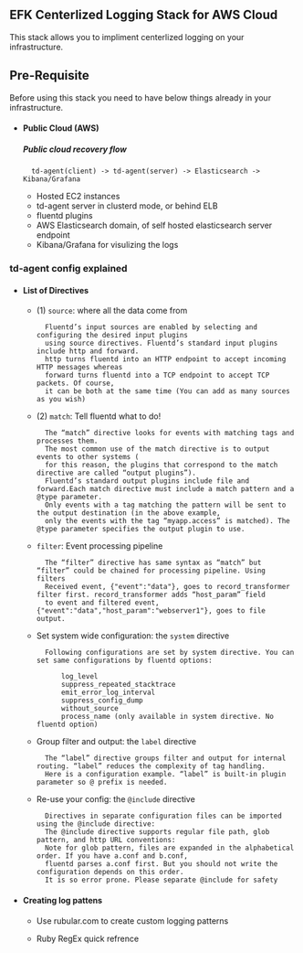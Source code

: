 ## EFK Centerlized Logging Stack for AWS Cloud

This stack allows you to impliment centerlized logging on your infrastructure.

## Pre-Requisite
Before using this stack you need to have below things already in your infrastructure.

* #### Public Cloud (AWS)
	##### Public cloud recovery flow
		td-agent(client) -> td-agent(server) -> Elasticsearch -> Kibana/Grafana 

	* Hosted EC2 instances
	* td-agent server in clusterd mode, or behind ELB
	* fluentd plugins
	* AWS Elasticsearch domain, of self hosted elasticsearch server endpoint
	* Kibana/Grafana for visulizing the logs

### td-agent config explained

 * #### List of Directives
 
	* (1) `source`: where all the data come from 
	
			Fluentd’s input sources are enabled by selecting and configuring the desired input plugins 
			using source directives. Fluentd’s standard input plugins include http and forward. 
			http turns fluentd into an HTTP endpoint to accept incoming HTTP messages whereas 
			forward turns fluentd into a TCP endpoint to accept TCP packets. Of course, 
			it can be both at the same time (You can add as many sources as you wish)
			
	* (2) `match`: Tell fluentd what to do! 
		
			The “match” directive looks for events with matching tags and processes them. 
			The most common use of the match directive is to output events to other systems (
			for this reason, the plugins that correspond to the match directive are called “output plugins”). 
			Fluentd’s standard output plugins include file and forward.Each match directive must include a match pattern and a @type parameter. 
			Only events with a tag matching the pattern will be sent to the output destination (in the above example, 
			only the events with the tag “myapp.access” is matched). The @type parameter specifies the output plugin to use.
				
	* `filter`: Event processing pipeline 

			The “filter” directive has same syntax as “match” but “filter” could be chained for processing pipeline. Using filters
			Received event, {"event":"data"}, goes to record_transformer filter first. record_transformer adds “host_param” field 
			to event and filtered event, {"event":"data","host_param":"webserver1"}, goes to file output.

	* Set system wide configuration: the `system` directive
			
			Following configurations are set by system directive. You can set same configurations by fluentd options:

				log_level
				suppress_repeated_stacktrace
				emit_error_log_interval
				suppress_config_dump
				without_source
				process_name (only available in system directive. No fluentd option)
		
	* Group filter and output: the `label` directive
	
			The “label” directive groups filter and output for internal routing. “label” reduces the complexity of tag handling. 
			Here is a configuration example. “label” is built-in plugin parameter so @ prefix is needed.
			

	* Re-use your config: the `@include` directive
		
			Directives in separate configuration files can be imported using the @include directive:
			The @include directive supports regular file path, glob pattern, and http URL conventions:
			Note for glob pattern, files are expanded in the alphabetical order. If you have a.conf and b.conf, 
			fluentd parses a.conf first. But you should not write the configuration depends on this order. 
			It is so error prone. Please separate @include for safety
			
	
 
 * #### Creating log pattens
 
	* Use rubular.com to create custom logging patterns
			
	* Ruby RegEx quick refrence
		

